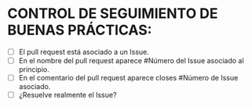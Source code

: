 # CONTROL DE SEGUIMIENTO DE BUENAS PRÁCTICAS:
* [ ] El pull request está asociado a un Issue.
* [ ] En el nombre del pull request aparece #Número del Issue asociado al principio.
* [ ] En el comentario del pull request aparece closes #Número de Issue asociado.
* [ ] ¿Resuelve realmente el Issue?